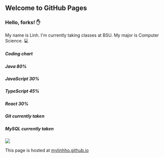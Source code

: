 ## Welcome to GitHub Pages

### Hello, forks! ✋

My name is Linh. I'm currently taking classes at BSU. My major is Computer Science. 💻

##### **Coding chart**

##### Java        __80%__
##### JavaScript  _30%_
##### TypeScript  _45%_
##### React       _30%_
##### Git         _currently taken_
##### MySQL       _currently taken_

![](https://cdn.pixabay.com/photo/2018/08/31/08/35/toys-3644073_1280.png)


This page is hosted at [mylinhho.github.io](https://mylinhho.github.io)
